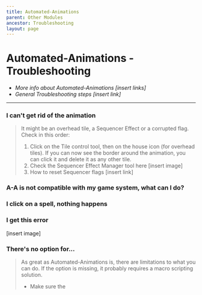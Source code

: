 ```yaml
---
title: Automated-Animations
parent: Other Modules
ancestor: Troubleshooting
layout: page
---
```


# Automated-Animations - Troubleshooting

* _More info about Automated-Animations [insert links]_
* _General Troubleshooting steps [insert link]_

***

### I can't get rid of the animation

> It might be an overhead tile, a Sequencer Effect or a corrupted flag. 
> Check in this order: 
> 1. Click on the Tile control tool, then on the house icon (for overhead tiles). If you can now see the border around the animation, you can click it and delete it as any other tile.
> 2. Check the Sequencer Effect Manager tool here [insert image]
> 3. How to reset Sequencer flags [insert link]

### A-A is not compatible with my game system, what can I do?

> 

### I click on a spell, nothing happens

> 

### I get this error

[insert image]

> 

### There's no option for...

> As great as Automated-Animations is, there are limitations to what you can do. 
> If the option is missing, it probably requires a macro scripting solution.
> * Make sure the 


